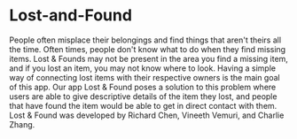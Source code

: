 # Lost-and-Found

People often misplace their belongings and find things that aren't theirs all the time. Often times, people don't know what to do when they find missing items. Lost & Founds may not be present in the area you find a missing item, and if you lost an item, you may not know where to look. Having a simple way of connecting lost items with their respective owners is the main goal of this app. Our app Lost & Found poses a solution to this problem where users are able to give descriptive details of the item they lost, and people that have found the item would be able to get in direct contact with them. Lost & Found was developed by Richard Chen, Vineeth Vemuri, and Charlie Zhang.
